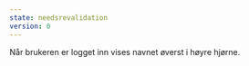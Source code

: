 ```yaml
---
state: needsrevalidation
version: 0
---
```


Når brukeren er logget inn vises navnet øverst i høyre hjørne.
